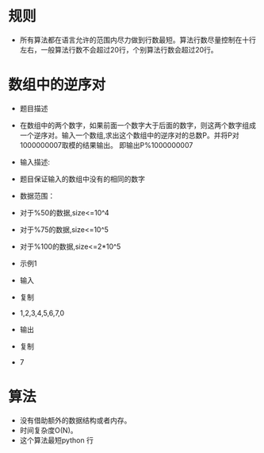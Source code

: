 # 规则

 - 所有算法都在语言允许的范围内尽力做到行数最短。算法行数尽量控制在十行左右，一般算法行数不会超过20行，个别算法行数会超过20行。


# 数组中的逆序对
 - 题目描述
 - 在数组中的两个数字，如果前面一个数字大于后面的数字，则这两个数字组成一个逆序对。输入一个数组,求出这个数组中的逆序对的总数P。并将P对1000000007取模的结果输出。 即输出P%1000000007
 - 输入描述:
 - 题目保证输入的数组中没有的相同的数字

 - 数据范围：

 -	对于%50的数据,size<=10^4

 - 	对于%75的数据,size<=10^5

 - 	对于%100的数据,size<=2*10^5

 - 示例1
 - 输入
 - 复制
 - 1,2,3,4,5,6,7,0
 - 输出
 - 复制
 - 7



# 算法
 - 没有借助额外的数据结构或者内存。
 - 时间复杂度O(N)。
 - 这个算法最短python 行